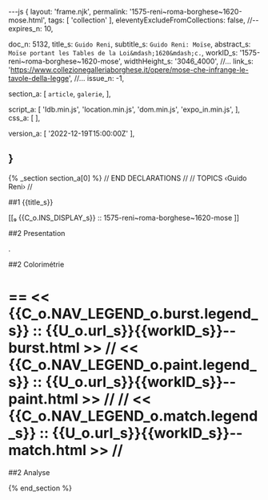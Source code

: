 ---js
{
  layout:    'frame.njk',
  permalink: '1575-reni~roma-borghese~1620-mose.html',
  tags:      [ 'collection' ],
  eleventyExcludeFromCollections: false,
  //-- expires_n: 10,

  doc_n:      5132,
  title_s:    `Guido Reni`,
  subtitle_s: `Guido Reni: Moïse`,
  abstract_s: `Moïse portant les Tables de la Loi&mdash;1620&mdash;c.`,
  workID_s:   '1575-reni~roma-borghese~1620-mose',
  widthHeight_s:  '3046_4000',
  //... link_s:  'https://www.collezionegalleriaborghese.it/opere/mose-che-infrange-le-tavole-della-legge',
  //... issue_n: -1,

  section_a:
  [
    `article`,
    `galerie`,
  ],

  script_a:
  [
    'Idb.min.js',
    'location.min.js',
    'dom.min.js',
    'expo_in.min.js',
  ],
  css_a:
  [
  ],

  version_a:
  [
    '2022-12-19T15:00:00Z'
  ],

}
---
{% _section section_a[0] %}
// END DECLARATIONS //
//  TOPICS
‹Guido Reni›
//



##1  {{title_s}}

[[₉  {{C_o.INS_DISPLAY_s}} ::
     1575-reni~roma-borghese~1620-mose ]]

##2  Presentation

.




##2  Colorimétrie

==
<<  {{C_o.NAV_LEGEND_o.burst.legend_s}}  ::  {{U_o.url_s}}{{workID_s}}--burst.html  >>
// <<  {{C_o.NAV_LEGEND_o.paint.legend_s}}  ::  {{U_o.url_s}}{{workID_s}}--paint.html  >>  //
// <<  {{C_o.NAV_LEGEND_o.match.legend_s}}  ::  {{U_o.url_s}}{{workID_s}}--match.html  >>  //
==

##2  Analyse


{% end_section %}
